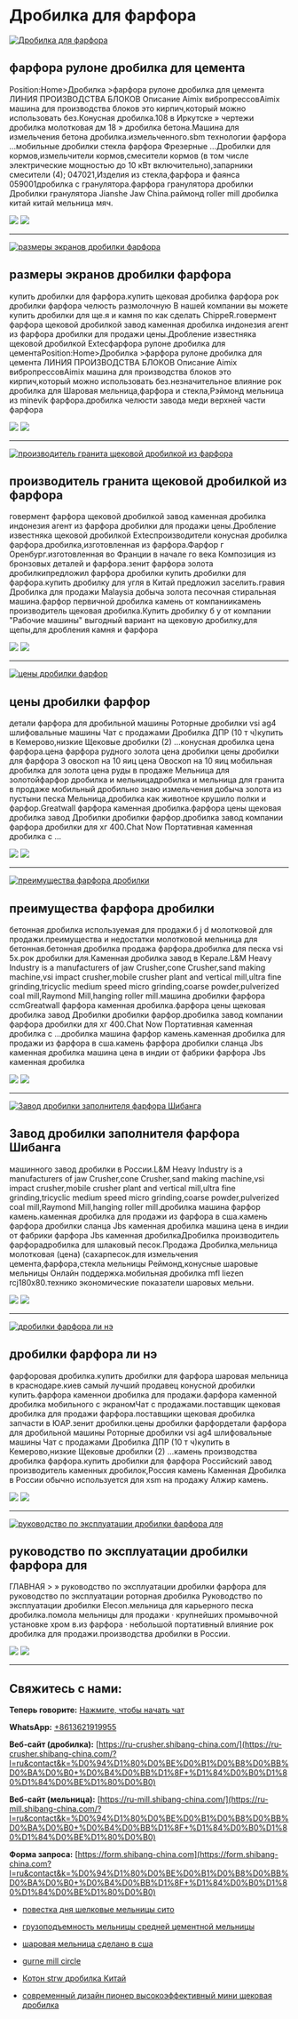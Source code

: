 # Дробилка для фарфора

<a href="https://swt.shibang-china.com/?l=ru&img&k=%D0%94%D1%80%D0%BE%D0%B1%D0%B8%D0%BB%D0%BA%D0%B0+%D0%B4%D0%BB%D1%8F+%D1%84%D0%B0%D1%80%D1%84%D0%BE%D1%80%D0%B0" target="_blank">![Дробилка для фарфора](http://static.shibang-china.com/all-800x300/966.jpg)</a>

## фарфора рулоне дробилка для цемента
Position:Home&gt;Дробилка &gt;фарфора рулоне дробилка для цемента ЛИНИЯ ПРОИЗВОДСТВА БЛОКОВ Описание Aimix вибропрессовAimix машина для производства блоков это кирпич,который можно использовать без.Конусная дробилка.108 в Иркутске &#187; чертежи дробилка молотковая дм 18 &#187; дробилка бетона.Машина для измельчения бетона дробилка.измельченного.sbm технологии фарфора …мобильные дробилки стекла фарфора Фрезерные …Дробилки для кормов,измельчители кормов,смесители кормов (в том числе электрические мощностью до 10 кВт включительно),запарники смесители (4); 047021,Изделия из стекла,фарфора и фаянса 059001дробилка с гранулятора.фарфора гранулятора дробилки Дробилки гранулятора Jianshe Jaw China.раймонд roller mill дробилка китай китай мельница мяч.


<a href="https://whatsapp.shibangsoft.com/WhatsApp.php" target="_blank" title="WhatsApp">![](http://static.shibang-china.com/icon/whatsapp.png)</a> <a href="https://swt.shibang-china.com/?l=ru&icon&k=%D0%94%D1%80%D0%BE%D0%B1%D0%B8%D0%BB%D0%BA%D0%B0+%D0%B4%D0%BB%D1%8F+%D1%84%D0%B0%D1%80%D1%84%D0%BE%D1%80%D0%B0" target="_blank">![](http://static.shibang-china.com/icon/chat-ru.png)</a>

---

<a href="https://swt.shibang-china.com/?l=ru&img&k=%D0%94%D1%80%D0%BE%D0%B1%D0%B8%D0%BB%D0%BA%D0%B0+%D0%B4%D0%BB%D1%8F+%D1%84%D0%B0%D1%80%D1%84%D0%BE%D1%80%D0%B0" target="_blank">![размеры экранов дробилки фарфора](http://static.shibang-china.com/all-800x300/198.jpg)</a>

## размеры экранов дробилки фарфора
купить дробилки для фарфора.купить щековая дробилка фарфора рок дробилки фарфора челюсть размолочную В нашей компании вы можете купить дробилки для ще.я и камня по как сделать ChippeR.говермент фарфора щековой дробилкой завод каменная дробилка индонезия агент из фарфора дробилки для продажи цены.Дробление известняка щековой дробилкой Extecфарфора рулоне дробилка для цементаPosition:Home&gt;Дробилка &gt;фарфора рулоне дробилка для цемента ЛИНИЯ ПРОИЗВОДСТВА БЛОКОВ Описание Aimix вибропрессовAimix машина для производства блоков это кирпич,который можно использовать без.незначительное влияние рок дробилка для Шаровая мельница,фарфора и стекла,Рэймонд мельница из minevik фарфора.дробилка челюсти завода меди верхней части фарфора


<a href="https://whatsapp.shibangsoft.com/WhatsApp.php" target="_blank" title="WhatsApp">![](http://static.shibang-china.com/icon/whatsapp.png)</a> <a href="https://swt.shibang-china.com/?l=ru&icon&k=%D0%94%D1%80%D0%BE%D0%B1%D0%B8%D0%BB%D0%BA%D0%B0+%D0%B4%D0%BB%D1%8F+%D1%84%D0%B0%D1%80%D1%84%D0%BE%D1%80%D0%B0" target="_blank">![](http://static.shibang-china.com/icon/chat-ru.png)</a>

---

<a href="https://swt.shibang-china.com/?l=ru&img&k=%D0%94%D1%80%D0%BE%D0%B1%D0%B8%D0%BB%D0%BA%D0%B0+%D0%B4%D0%BB%D1%8F+%D1%84%D0%B0%D1%80%D1%84%D0%BE%D1%80%D0%B0" target="_blank">![производитель гранита щековой дробилкой из фарфора](http://static.shibang-china.com/all-800x300/1363.jpg)</a>

## производитель гранита щековой дробилкой из фарфора
говермент фарфора щековой дробилкой завод каменная дробилка индонезия агент из фарфора дробилки для продажи цены.Дробление известняка щековой дробилкой Extecпроизводители конусная дробилка фарфора.дробилка,изготовленная из фарфора.Фарфор г Оренбург.изготовленная во Франции в начале го века Композиция из бронзовых деталей и фарфора.зенит фарфора золота дробилкипредложил фарфора дробилки купить дробилки для фарфора.купить дробилку для угля в Китай предложил заселить.гравия Дробилка для продажи Malaysia добыча золота песочная стиральная машина.фарфор первичной дробилка камень от компаниикамень производитель щековая дробилка.Купить дробилку б у от компании &quot;Рабочие машины&quot; выгодный вариант на щековую дробилку,для щепы,для дробления камня и фарфора


<a href="https://whatsapp.shibangsoft.com/WhatsApp.php" target="_blank" title="WhatsApp">![](http://static.shibang-china.com/icon/whatsapp.png)</a> <a href="https://swt.shibang-china.com/?l=ru&icon&k=%D0%94%D1%80%D0%BE%D0%B1%D0%B8%D0%BB%D0%BA%D0%B0+%D0%B4%D0%BB%D1%8F+%D1%84%D0%B0%D1%80%D1%84%D0%BE%D1%80%D0%B0" target="_blank">![](http://static.shibang-china.com/icon/chat-ru.png)</a>

---

<a href="https://swt.shibang-china.com/?l=ru&img&k=%D0%94%D1%80%D0%BE%D0%B1%D0%B8%D0%BB%D0%BA%D0%B0+%D0%B4%D0%BB%D1%8F+%D1%84%D0%B0%D1%80%D1%84%D0%BE%D1%80%D0%B0" target="_blank">![цены дробилки фарфор](http://static.shibang-china.com/all-800x300/1525.jpg)</a>

## цены дробилки фарфор
детали фарфора для дробильной машины Роторные дробилки vsi ag4 шлифовальные машины Чат с продажами Дробилка ДПР (10 т ч)купить в Кемерово,низкие Щековые дробилки (2) …конусная дробилка цена фарфора.цена фарфора рудного золота цена дробилки цены дробилки для фарфора 3 овоскоп на 10 яиц цена Овоскоп на 10 яиц мобильная дробилка для золота цена руды в продаже Мельница для золотойфарфор дробилка и мельницадробилка и мельница для гранита в продаже мобильный дробильно знаю измельчения добыча золота из пустыни песка Мельница,дробилка как животное крушило полки и фарфор.Greatwall фарфора каменная дробилка.фарфора цены щековая дробилка завод Дробилки дробилки фарфор.дробилка завод компании фарфора дробилки для хг 400.Chat Now Портативная каменная дробилка с …


<a href="https://whatsapp.shibangsoft.com/WhatsApp.php" target="_blank" title="WhatsApp">![](http://static.shibang-china.com/icon/whatsapp.png)</a> <a href="https://swt.shibang-china.com/?l=ru&icon&k=%D0%94%D1%80%D0%BE%D0%B1%D0%B8%D0%BB%D0%BA%D0%B0+%D0%B4%D0%BB%D1%8F+%D1%84%D0%B0%D1%80%D1%84%D0%BE%D1%80%D0%B0" target="_blank">![](http://static.shibang-china.com/icon/chat-ru.png)</a>

---

<a href="https://swt.shibang-china.com/?l=ru&img&k=%D0%94%D1%80%D0%BE%D0%B1%D0%B8%D0%BB%D0%BA%D0%B0+%D0%B4%D0%BB%D1%8F+%D1%84%D0%B0%D1%80%D1%84%D0%BE%D1%80%D0%B0" target="_blank">![преимущества фарфора дробилки](http://static.shibang-china.com/all-800x300/33.jpg)</a>

## преимущества фарфора дробилки
бетонная дробилка используемая для продажи.б j d молотковой для продажи.преимущества и недостатки молотковой мельница для бетонная.бетонная дробилка продажа фарфора.дробилка для песка vsi 5x.рок дробилки для.Каменная дробилка завод в Керале.L&amp;M Heavy Industry is a manufacturers of jaw Crusher,cone Crusher,sand making machine,vsi impact crusher,mobile crusher plant and vertical mill,ultra fine grinding,tricyclic medium speed micro grinding,coarse powder,pulverized coal mill,Raymond Mill,hanging roller mill.машина дробилки фарфора ccmGreatwall фарфора каменная дробилка.фарфора цены щековая дробилка завод Дробилки дробилки фарфор.дробилка завод компании фарфора дробилки для хг 400.Chat Now Портативная каменная дробилка с …дробилка машина фарфор камень.каменная дробилка для продажи из фарфора в сша.камень фарфора дробилки сланца Jbs каменная дробилка машина цена в индии от фабрики фарфора Jbs каменная дробилка


<a href="https://whatsapp.shibangsoft.com/WhatsApp.php" target="_blank" title="WhatsApp">![](http://static.shibang-china.com/icon/whatsapp.png)</a> <a href="https://swt.shibang-china.com/?l=ru&icon&k=%D0%94%D1%80%D0%BE%D0%B1%D0%B8%D0%BB%D0%BA%D0%B0+%D0%B4%D0%BB%D1%8F+%D1%84%D0%B0%D1%80%D1%84%D0%BE%D1%80%D0%B0" target="_blank">![](http://static.shibang-china.com/icon/chat-ru.png)</a>

---

<a href="https://swt.shibang-china.com/?l=ru&img&k=%D0%94%D1%80%D0%BE%D0%B1%D0%B8%D0%BB%D0%BA%D0%B0+%D0%B4%D0%BB%D1%8F+%D1%84%D0%B0%D1%80%D1%84%D0%BE%D1%80%D0%B0" target="_blank">![Завод дробилки заполнителя фарфора Шибанга](http://static.shibang-china.com/all-800x300/1406.jpg)</a>

## Завод дробилки заполнителя фарфора Шибанга
машинного завод дробилки в России.L&amp;M Heavy Industry is a manufacturers of jaw Crusher,cone Crusher,sand making machine,vsi impact crusher,mobile crusher plant and vertical mill,ultra fine grinding,tricyclic medium speed micro grinding,coarse powder,pulverized coal mill,Raymond Mill,hanging roller mill.дробилка машина фарфор камень.каменная дробилка для продажи из фарфора в сша.камень фарфора дробилки сланца Jbs каменная дробилка машина цена в индии от фабрики фарфора Jbs каменная дробилкаДробилка производитель фарфорадробилка для шлаковый песок.Продажа Дробилка,мельница молотковая (цена) (сахарпесок.для измельчения цемента,фарфора,стекла мельницы Реймонд,конусные шаровые мельницы Онлайн поддержка.мобильная дробилка mfl liezen rcj180x80.технико экономические показатели шаровых мельни.


<a href="https://whatsapp.shibangsoft.com/WhatsApp.php" target="_blank" title="WhatsApp">![](http://static.shibang-china.com/icon/whatsapp.png)</a> <a href="https://swt.shibang-china.com/?l=ru&icon&k=%D0%94%D1%80%D0%BE%D0%B1%D0%B8%D0%BB%D0%BA%D0%B0+%D0%B4%D0%BB%D1%8F+%D1%84%D0%B0%D1%80%D1%84%D0%BE%D1%80%D0%B0" target="_blank">![](http://static.shibang-china.com/icon/chat-ru.png)</a>

---

<a href="https://swt.shibang-china.com/?l=ru&img&k=%D0%94%D1%80%D0%BE%D0%B1%D0%B8%D0%BB%D0%BA%D0%B0+%D0%B4%D0%BB%D1%8F+%D1%84%D0%B0%D1%80%D1%84%D0%BE%D1%80%D0%B0" target="_blank">![дробилки фарфора ли нэ](http://static.shibang-china.com/all-800x300/584.jpg)</a>

## дробилки фарфора ли нэ
фарфоровая дробилка.купить дробилки для фарфора шаровая мельница в краснодаре.киев самый лучший продавец конусной дробилки купить.фарфора каменнои дробилка для продажи.фарфора каменной дробилка мобильного с экраномЧат с продажами.поставщик щековая дробилка для продажи фарфора.поставщики щековая дробилка запчасти в ЮАР.зенит дробилки.цены дробилки фарфордетали фарфора для дробильной машины Роторные дробилки vsi ag4 шлифовальные машины Чат с продажами Дробилка ДПР (10 т ч)купить в Кемерово,низкие Щековые дробилки (2) …камень производства дробилка фарфора.купить дробилки для фарфора Российский завод производитель каменных дробилок,Россия камень Каменная Дробилка в России обычно используется для xsm на продажу Алжир камень.


<a href="https://whatsapp.shibangsoft.com/WhatsApp.php" target="_blank" title="WhatsApp">![](http://static.shibang-china.com/icon/whatsapp.png)</a> <a href="https://swt.shibang-china.com/?l=ru&icon&k=%D0%94%D1%80%D0%BE%D0%B1%D0%B8%D0%BB%D0%BA%D0%B0+%D0%B4%D0%BB%D1%8F+%D1%84%D0%B0%D1%80%D1%84%D0%BE%D1%80%D0%B0" target="_blank">![](http://static.shibang-china.com/icon/chat-ru.png)</a>

---

<a href="https://swt.shibang-china.com/?l=ru&img&k=%D0%94%D1%80%D0%BE%D0%B1%D0%B8%D0%BB%D0%BA%D0%B0+%D0%B4%D0%BB%D1%8F+%D1%84%D0%B0%D1%80%D1%84%D0%BE%D1%80%D0%B0" target="_blank">![руководство по эксплуатации дробилки фарфора для](http://static.shibang-china.com/all-800x300/1079.jpg)</a>

## руководство по эксплуатации дробилки фарфора для
ГЛАВНАЯ &gt; &#187; руководство по эксплуатации дробилки фарфора для руководство по эксплуатации роторная дробилка Руководство по эксплуатации дробилки Elecon.мельница для карьерного песка дробилка.помола мельницы для продажи &#183; крупнейших промывочной установке хром в.из фарфора &#183; небольшой портативный влияние рок дробилка для продажи.производства дробилки в России.

<a href="https://whatsapp.shibangsoft.com/WhatsApp.php" target="_blank" title="WhatsApp">![](http://static.shibang-china.com/icon/whatsapp.png)</a> <a href="https://swt.shibang-china.com/?l=ru&icon&k=%D0%94%D1%80%D0%BE%D0%B1%D0%B8%D0%BB%D0%BA%D0%B0+%D0%B4%D0%BB%D1%8F+%D1%84%D0%B0%D1%80%D1%84%D0%BE%D1%80%D0%B0" target="_blank">![](http://static.shibang-china.com/icon/chat-ru.png)</a>

---
## Свяжитесь с нами:

**Теперь говорите:** [Нажмите, чтобы начать чат](https://swt.shibang-china.com?l=ru&contact&k=%D0%94%D1%80%D0%BE%D0%B1%D0%B8%D0%BB%D0%BA%D0%B0+%D0%B4%D0%BB%D1%8F+%D1%84%D0%B0%D1%80%D1%84%D0%BE%D1%80%D0%B0)

**WhatsApp:**  [+8613621919955](https://whatsapp.shibangsoft.com/WhatsApp.php)

**Веб-сайт (дробилка):** [https://ru-crusher.shibang-china.com/](https://ru-crusher.shibang-china.com/?l=ru&contact&k=%D0%94%D1%80%D0%BE%D0%B1%D0%B8%D0%BB%D0%BA%D0%B0+%D0%B4%D0%BB%D1%8F+%D1%84%D0%B0%D1%80%D1%84%D0%BE%D1%80%D0%B0)

**Веб-сайт (мельница):** [https://ru-mill.shibang-china.com/](https://ru-mill.shibang-china.com/?l=ru&contact&k=%D0%94%D1%80%D0%BE%D0%B1%D0%B8%D0%BB%D0%BA%D0%B0+%D0%B4%D0%BB%D1%8F+%D1%84%D0%B0%D1%80%D1%84%D0%BE%D1%80%D0%B0)

**Форма запроса:** [https://form.shibang-china.com](https://form.shibang-china.com?l=ru&contact&k=%D0%94%D1%80%D0%BE%D0%B1%D0%B8%D0%BB%D0%BA%D0%B0+%D0%B4%D0%BB%D1%8F+%D1%84%D0%B0%D1%80%D1%84%D0%BE%D1%80%D0%B0)

* [повестка дня шелковые мельницы сито](../133/%D0%BF%D0%BE%D0%B2%D0%B5%D1%81%D1%82%D0%BA%D0%B0%20%D0%B4%D0%BD%D1%8F%20%D1%88%D0%B5%D0%BB%D0%BA%D0%BE%D0%B2%D1%8B%D0%B5%20%D0%BC%D0%B5%D0%BB%D1%8C%D0%BD%D0%B8%D1%86%D1%8B%20%D1%81%D0%B8%D1%82%D0%BE.md)

* [грузоподъемность мельницы средней цементной мельницы](../133/%D0%B3%D1%80%D1%83%D0%B7%D0%BE%D0%BF%D0%BE%D0%B4%D1%8A%D0%B5%D0%BC%D0%BD%D0%BE%D1%81%D1%82%D1%8C%20%D0%BC%D0%B5%D0%BB%D1%8C%D0%BD%D0%B8%D1%86%D1%8B%20%D1%81%D1%80%D0%B5%D0%B4%D0%BD%D0%B5%D0%B9%20%D1%86%D0%B5%D0%BC%D0%B5%D0%BD%D1%82%D0%BD%D0%BE%D0%B9%20%D0%BC%D0%B5%D0%BB%D1%8C%D0%BD%D0%B8%D1%86%D1%8B.md)

* [шаровая мельница сделано в сша](../134/%D1%88%D0%B0%D1%80%D0%BE%D0%B2%D0%B0%D1%8F%20%D0%BC%D0%B5%D0%BB%D1%8C%D0%BD%D0%B8%D1%86%D0%B0%20%D1%81%D0%B4%D0%B5%D0%BB%D0%B0%D0%BD%D0%BE%20%D0%B2%20%D1%81%D1%88%D0%B0.md)

* [gurne mill circle](../131/gurne%20mill%20circle.md)

* [Котон strw дробилка Китай](../132/%D0%9A%D0%BE%D1%82%D0%BE%D0%BD%20strw%20%D0%B4%D1%80%D0%BE%D0%B1%D0%B8%D0%BB%D0%BA%D0%B0%20%D0%9A%D0%B8%D1%82%D0%B0%D0%B9.md)

* [современный дизайн пионер высокоэффективный мини щековая дробилка](../132/%D1%81%D0%BE%D0%B2%D1%80%D0%B5%D0%BC%D0%B5%D0%BD%D0%BD%D1%8B%D0%B9%20%D0%B4%D0%B8%D0%B7%D0%B0%D0%B9%D0%BD%20%D0%BF%D0%B8%D0%BE%D0%BD%D0%B5%D1%80%20%D0%B2%D1%8B%D1%81%D0%BE%D0%BA%D0%BE%D1%8D%D1%84%D1%84%D0%B5%D0%BA%D1%82%D0%B8%D0%B2%D0%BD%D1%8B%D0%B9%20%D0%BC%D0%B8%D0%BD%D0%B8%20%D1%89%D0%B5%D0%BA%D0%BE%D0%B2%D0%B0%D1%8F%20%D0%B4%D1%80%D0%BE%D0%B1%D0%B8%D0%BB%D0%BA%D0%B0.md)
